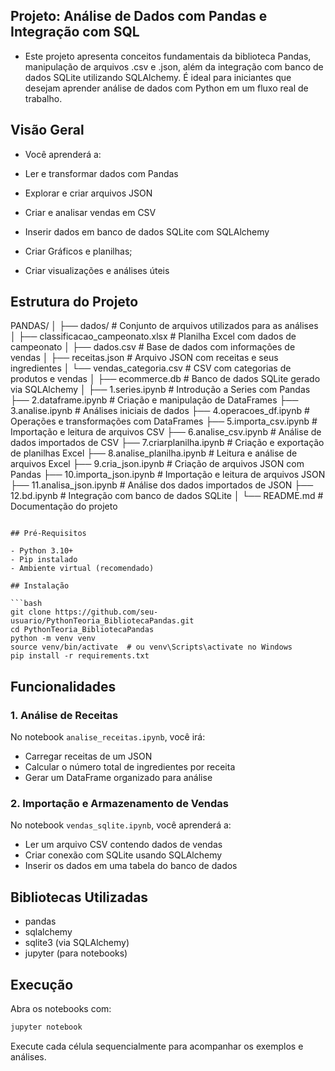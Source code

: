 ## Projeto: Análise de Dados com Pandas e Integração com SQL

 - Este projeto apresenta conceitos fundamentais da biblioteca Pandas, manipulação de arquivos .csv e .json, além da integração com banco de dados SQLite utilizando SQLAlchemy. É ideal para iniciantes que desejam aprender análise de dados com Python em um fluxo real de trabalho.

## Visão Geral

- Você aprenderá a:

- Ler e transformar dados com Pandas

- Explorar e criar arquivos JSON

- Criar e analisar vendas em CSV

- Inserir dados em banco de dados SQLite com SQLAlchemy

- Criar Gráficos e planilhas;

- Criar visualizações e análises úteis

## Estrutura do Projeto

PANDAS/
│
├── dados/                             # Conjunto de arquivos utilizados para as análises
│   ├── classificacao_campeonato.xlsx  # Planilha Excel com dados de campeonato
│   ├── dados.csv                      # Base de dados com informações de vendas
│   ├── receitas.json                  # Arquivo JSON com receitas e seus ingredientes
│   └── vendas_categoria.csv           # CSV com categorias de produtos e vendas
│
├── ecommerce.db                       # Banco de dados SQLite gerado via SQLAlchemy
│
├── 1.series.ipynb                     # Introdução a Series com Pandas
├── 2.dataframe.ipynb                  # Criação e manipulação de DataFrames
├── 3.analise.ipynb                    # Análises iniciais de dados
├── 4.operacoes_df.ipynb               # Operações e transformações com DataFrames
├── 5.importa_csv.ipynb                # Importação e leitura de arquivos CSV
├── 6.analise_csv.ipynb                # Análise de dados importados de CSV
├── 7.criarplanilha.ipynb              # Criação e exportação de planilhas Excel
├── 8.analise_planilha.ipynb           # Leitura e análise de arquivos Excel
├── 9.cria_json.ipynb                  # Criação de arquivos JSON com Pandas
├── 10.importa_json.ipynb              # Importação e leitura de arquivos JSON
├── 11.analisa_json.ipynb              # Análise dos dados importados de JSON
├── 12.bd.ipynb                        # Integração com banco de dados SQLite
│
└── README.md                          # Documentação do projeto
```

## Pré-Requisitos

- Python 3.10+
- Pip instalado
- Ambiente virtual (recomendado)

## Instalação

```bash
git clone https://github.com/seu-usuario/PythonTeoria_BibliotecaPandas.git
cd PythonTeoria_BibliotecaPandas
python -m venv venv
source venv/bin/activate  # ou venv\Scripts\activate no Windows
pip install -r requirements.txt
```

## Funcionalidades

### 1. Análise de Receitas

No notebook `analise_receitas.ipynb`, você irá:

- Carregar receitas de um JSON
- Calcular o número total de ingredientes por receita
- Gerar um DataFrame organizado para análise

### 2. Importação e Armazenamento de Vendas

No notebook `vendas_sqlite.ipynb`, você aprenderá a:

- Ler um arquivo CSV contendo dados de vendas
- Criar conexão com SQLite usando SQLAlchemy
- Inserir os dados em uma tabela do banco de dados

## Bibliotecas Utilizadas

- pandas
- sqlalchemy
- sqlite3 (via SQLAlchemy)
- jupyter (para notebooks)

## Execução

Abra os notebooks com:

```bash
jupyter notebook
```

Execute cada célula sequencialmente para acompanhar os exemplos e análises.
